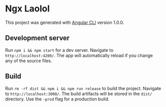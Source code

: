 # Ngx Laolol

This project was generated with [Angular CLI](https://github.com/angular/angular-cli) version 1.0.0.

## Development server

Run `npm i && npm start` for a dev server. Navigate to `http://localhost:4200/`. The app will automatically reload if you change any of the source files.

## Build

Run `rm -rf dist && npm i && npm run release` to build the project. Navigate to `http://localhost:3000/`. The build artifacts will be stored in the `dist/` directory. Use the `-prod` flag for a production build.
